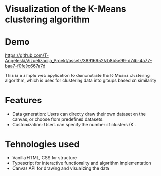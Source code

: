# Visualization of the K-Means clustering algorithm

# Demo
https://github.com/T-Angeleski/Vizuelizacija_Proekt/assets/38916952/ab8b5e99-d7db-4a77-baa7-f0fe9c667a7d

This is a simple web application to demonstrate the K-Means clustering algorithm, which is used for clustering data into groups based on similarity

# Features
* Data generation: Users can directly draw their own dataset on the canvas, or choose from predefined datasets.
* Customization: Users can specify the number of clusters (K).

# Tehnologies used
* Vanilla HTML, CSS for structure
* Typescript for interactive functionality and algorithm implementation
* Canvas API for drawing and visualizing the data
  
